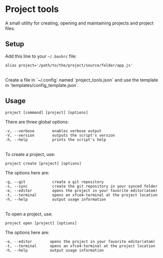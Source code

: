 # Project tools

A small utility for creating, opening and maintaining projects and project files.

## Setup
Add this line to your `~/.bashrc` file:

    alias project='/path/to/the/project/source/folder/app.js'
<br>
Create a file in `~/.config` named `project_tools.json` and use the template in `templates/config_template.json`.

## Usage
    project [command] [project] [options]
There are three global options:

    -v, --verbose        enables verbose output
    -V, --version        outputs the script's version
    -h, --help           prints the script's help
<br>
To create a project, use:

    project create [project] [options]
 The options here are:

    -g, --git            create a git repository
    -s, --sync           create the git repository in your synced folder
    -e, --editor         opens the project in your favorite editor(atom)
    -t, --terminal       opens an xfce4-terminal at the project location
    -h, --help           output usage information
<br>
To open a project, use:

    project open [project] [options]
The options here are:

    -e, --editor        opens the project in your favorite editor(atom)
    -t, --terminal      opens an xfce4-terminal at the project location
    -h, --help          output usage information
